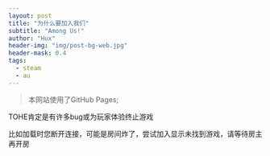 ```yaml
---
layout: post
title: "为什么要加入我们"
subtitle: "Among Us!"
author: "Hux"
header-img: "img/post-bg-web.jpg"
header-mask: 0.4
tags:
  - steam
  - au
---
```


> 本网站使用了GitHub Pages;

TOHE肯定是有许多bug或为玩家体验终止游戏

比如加载时您断开连接，可能是房间炸了，尝试加入显示未找到游戏，请等待房主再开房
